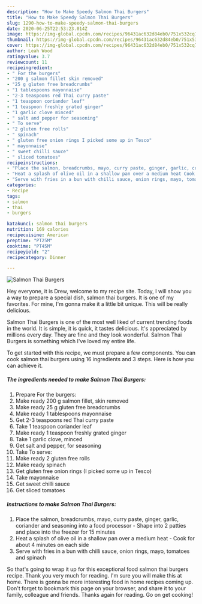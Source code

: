 ```yaml
---
description: "How to Make Speedy Salmon Thai Burgers"
title: "How to Make Speedy Salmon Thai Burgers"
slug: 1290-how-to-make-speedy-salmon-thai-burgers
date: 2020-06-25T22:53:23.014Z
image: https://img-global.cpcdn.com/recipes/96431ac632d84eb0/751x532cq70/salmon-thai-burgers-recipe-main-photo.jpg
thumbnail: https://img-global.cpcdn.com/recipes/96431ac632d84eb0/751x532cq70/salmon-thai-burgers-recipe-main-photo.jpg
cover: https://img-global.cpcdn.com/recipes/96431ac632d84eb0/751x532cq70/salmon-thai-burgers-recipe-main-photo.jpg
author: Leah Wood
ratingvalue: 3.7
reviewcount: 11
recipeingredient:
- " For the burgers"
- "200 g salmon fillet skin removed"
- "25 g gluten free breadcrumbs"
- "1 tablespoons mayonnaise"
- "2-3 teaspoons red Thai curry paste"
- "1 teaspoon coriander leaf"
- "1 teaspoon freshly grated ginger"
- "1 garlic clove minced"
- " salt and pepper for seasoning"
- " To serve"
- "2 gluten free rolls"
- " spinach"
- " gluten free onion rings I picked some up in Tesco"
- " mayonnaise"
- " sweet chilli sauce"
- " sliced tomatoes"
recipeinstructions:
- "Place the salmon, breadcrumbs, mayo, curry paste, ginger, garlic, coriander and seasoning into a food processor Shape into 2 patties and place into the freezer for 15 minutes"
- "Heat a splash of olive oil in a shallow pan over a medium heat Cook for about 4 minutes on each side"
- "Serve with fries in a bun with chilli sauce, onion rings, mayo, tomatoes and spinach"
categories:
- Recipe
tags:
- salmon
- thai
- burgers

katakunci: salmon thai burgers 
nutrition: 169 calories
recipecuisine: American
preptime: "PT25M"
cooktime: "PT45M"
recipeyield: "2"
recipecategory: Dinner

---
```



![Salmon Thai Burgers](https://img-global.cpcdn.com/recipes/96431ac632d84eb0/751x532cq70/salmon-thai-burgers-recipe-main-photo.jpg)

Hey everyone, it is Drew, welcome to my recipe site. Today, I will show you a way to prepare a special dish, salmon thai burgers. It is one of my favorites. For mine, I'm gonna make it a little bit unique. This will be really delicious.

Salmon Thai Burgers is one of the most well liked of current trending foods in the world. It is simple, it is quick, it tastes delicious. It's appreciated by millions every day. They are fine and they look wonderful. Salmon Thai Burgers is something which I've loved my entire life.




To get started with this recipe, we must prepare a few components. You can cook salmon thai burgers using 16 ingredients and 3 steps. Here is how you can achieve it.

<!--inarticleads1-->

##### The ingredients needed to make Salmon Thai Burgers:

1. Prepare  For the burgers:
1. Make ready 200 g salmon fillet, skin removed
1. Make ready 25 g gluten free breadcrumbs
1. Make ready 1 tablespoons mayonnaise
1. Get 2-3 teaspoons red Thai curry paste
1. Take 1 teaspoon coriander leaf
1. Make ready 1 teaspoon freshly grated ginger
1. Take 1 garlic clove, minced
1. Get  salt and pepper, for seasoning
1. Take  To serve:
1. Make ready 2 gluten free rolls
1. Make ready  spinach
1. Get  gluten free onion rings (I picked some up in Tesco)
1. Take  mayonnaise
1. Get  sweet chilli sauce
1. Get  sliced tomatoes




<!--inarticleads2-->

##### Instructions to make Salmon Thai Burgers:

1. Place the salmon, breadcrumbs, mayo, curry paste, ginger, garlic, coriander and seasoning into a food processor - Shape into 2 patties and place into the freezer for 15 minutes
1. Heat a splash of olive oil in a shallow pan over a medium heat - Cook for about 4 minutes on each side
1. Serve with fries in a bun with chilli sauce, onion rings, mayo, tomatoes and spinach




So that's going to wrap it up for this exceptional food salmon thai burgers recipe. Thank you very much for reading. I'm sure you will make this at home. There is gonna be more interesting food in home recipes coming up. Don't forget to bookmark this page on your browser, and share it to your family, colleague and friends. Thanks again for reading. Go on get cooking!
